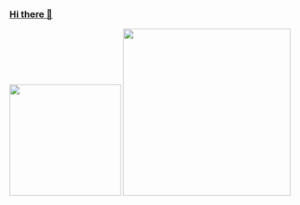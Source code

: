 ### [Hi there 👋](https://github.com/shenyedepisa#hi-there-)

<img src="https://github-readme-stats.vercel.app/api?username=shenyedepisa&show_icons=true&hide_title=true&theme=transparent&hide=prs" height="200">  <img src="https://github-readme-stats.vercel.app/api/top-langs?username=shenyedepisa&hide_title=true&layout=compact&theme=transparent" height="300">
